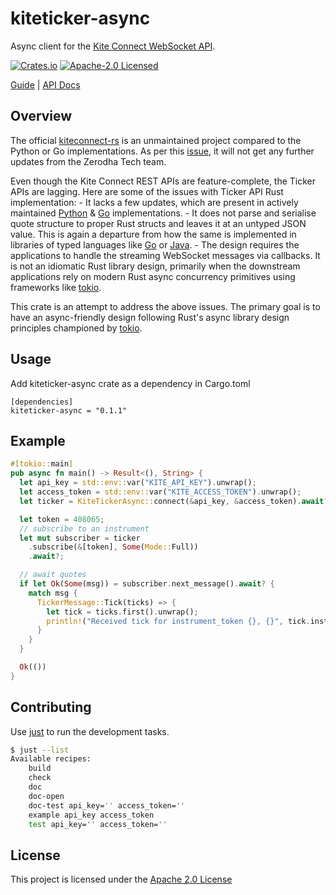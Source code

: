# kiteticker-async

Async client for the [Kite Connect WebSocket API](https://kite.trade/docs/connect/v3/websocket/#websocket-streaming).

[![Crates.io][crates-badge]][crates-url]
[![Apache-2.0 Licensed][apache-2-0-badge]][apache-2-0-url]

[crates-badge]: https://img.shields.io/crates/v/kiteticker-async.svg
[crates-url]: https://crates.io/crates/kiteticker-async
[apache-2-0-badge]: https://img.shields.io/badge/license-apache-blue.svg
[apache-2-0-url]: https://github.com/kaychaks/kiteticker-async/blob/master/LICENSE

[Guide](https://kite.trade/docs/connect/v3/websocket/#websocket-streaming) |
[API Docs](https://docs.rs/kiteticker-async/latest/kiteticker-async)

## Overview

The official [kiteconnect-rs](https://crates.io/crates/kiteconnect) is an unmaintained project compared to the Python or Go implementations. As per this [issue](https://github.com/zerodha/kiteconnect-rs/issues/39), it will not get any further updates from the Zerodha Tech team.

Even though the Kite Connect REST APIs are feature-complete, the Ticker APIs are lagging. Here are some of the issues with Ticker API Rust implementation:
	- It lacks a few updates, which are present in actively maintained [Python](https://github.com/zerodha/pykiteconnect) & [Go](https://github.com/zerodha/gokiteconnect) implementations.
	- It does not parse and serialise quote structure to proper Rust structs and leaves it at an untyped JSON value. This is again a departure from how the same is implemented in libraries of typed languages like [Go](https://github.com/zerodha/gokiteconnect/blob/master/ticker/ticker.go) or [Java](https://github.com/zerodha/javakiteconnect/tree/master/kiteconnect/src/com/zerodhatech/models).
	- The design requires the applications to handle the streaming WebSocket messages via callbacks. It is not an idiomatic Rust library design, primarily when the downstream applications rely on modern Rust async concurrency primitives using frameworks like [tokio](https://tokio.rs/).

This crate is an attempt to address the above issues. The primary goal is to have an async-friendly design following Rust's async library design principles championed by [tokio](https://tokio.rs/tokio/tutorial).

## Usage

Add kiteticker-async crate as a dependency in Cargo.toml

```
[dependencies]
kiteticker-async = "0.1.1"
```

## Example

```rust
#[tokio::main]
pub async fn main() -> Result<(), String> {
  let api_key = std::env::var("KITE_API_KEY").unwrap();
  let access_token = std::env::var("KITE_ACCESS_TOKEN").unwrap();
  let ticker = KiteTickerAsync::connect(&api_key, &access_token).await?;

  let token = 408065;
  // subscribe to an instrument
  let mut subscriber = ticker
    .subscribe(&[token], Some(Mode::Full))
    .await?;

  // await quotes
  if let Ok(Some(msg)) = subscriber.next_message().await? {
    match msg {
      TickerMessage::Tick(ticks) => {
        let tick = ticks.first().unwrap();
        println!("Received tick for instrument_token {}, {}", tick.instrument_token, tick);
      }
    }
  }

  Ok(())
}
```

## Contributing

Use [just](https://github.com/casey/just) to run the development tasks.

```sh
$ just --list
Available recipes:
    build
    check
    doc
    doc-open
    doc-test api_key='' access_token=''
    example api_key access_token
    test api_key='' access_token=''
```

## License

This project is licensed under the [Apache 2.0 License]

[Apache 2.0 license]: https://github.com/kaychaks/kiteticker-async/blob/master/LICENSE
